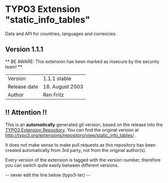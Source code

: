 # TYPO3 Extension "static_info_tables"
Data and API for countries, languages and currencies.

## Version 1.1.1
** BE AWARE: This extension has been marked as insecure by the security team! **.



<table>
	<tr><td>Version</td><td>1.1.1 stable</td></tr>
	<tr><td>Release date</td><td>18. August 2003</td></tr>
	<tr><td>Author</td><td>Ren Fritz</td></tr>
</table>

## !! Attention !!
This is an **automatically** generated git version, based on the release into the [TYPO3 Extension Repository](http://www.typo3.org/extensions/).
You can find the original version at http://typo3.org/extensions/repository/view/static_info_tables/ .

It does not make sense to make pull requests as this repository has been created automatically from 3rd party, not from the original author(s).

Every version of the extension is tagged with the version number, therefore you can switch quite easily between different versions.


-- never edit the line below (typo3-ter) --